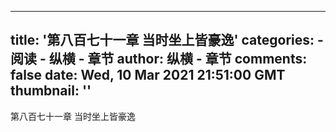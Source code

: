 
---
title: '第八百七十一章  当时坐上皆豪逸'
categories: 
    - 阅读
    - 纵横 - 章节
author: 纵横 - 章节
comments: false
date: Wed, 10 Mar 2021 21:51:00 GMT
thumbnail: ''
---

<div>   
第八百七十一章  当时坐上皆豪逸  
</div>
            